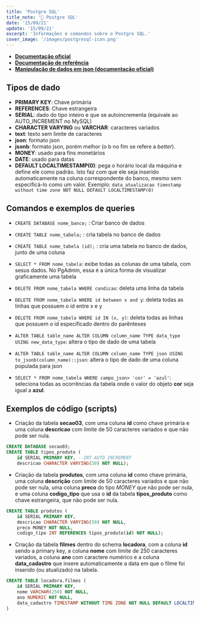 ```yaml
---
title: 'Postgre SQL'
title_note: '🐘 Postgre SQL'
date: '15/09/21'
update: '15/09/21'
excerpt: 'Informações e comandos sobre o Postgre SQL.'
cover_image: '/images/postgresql-icon.png'
---
```


- **[Documentação oficial](https://www.postgresql.org/docs/current/)**
- **[Documentação de referência](https://www.postgresqltutorial.com/)**
- **[Manipulação de dados em json (documentação oficial)](https://www.postgresql.org/docs/9.3/functions-json.html)**

## Tipos de dado

- **PRIMARY KEY**: Chave primária
- **REFERENCES**: Chave estrangeira
- **SERIAL**: dado do tipo inteiro e que se autoincrementa (equivale ao AUTO_INCREMENT no MySQL)
- **CHARACTER VARYING** ou **VARCHAR**: caracteres variados
- **text**: texto sem limite de caracteres
- **json**: formato json
- **jsonb**: formato json, porém melhor (o b no fim se refere a _better_).
- **MONEY**: usado para fins monetários
- **DATE**: usado para datas
- **DEFAULT LOCALTIMESTAMP(0)**: pega o horário local da máquina e define ele como padrão. Isto faz com que ele seja inserido automaticamente na coluna correspondente do banco, mesmo sem especificá-lo como um valor. Exemplo: `data_atualizacao timestamp without time zone NOT NULL DEFAULT LOCALTIMESTAMP(0)`

## Comandos e exemplos de queries

- `CREATE DATABASE nome_banco;` : Criar banco de dados
- `CREATE TABLE nome_tabela;` : cria tabela no banco de dados
- `CREATE TABLE nome_tabela (id);` : cria uma tabela no banco de dados, junto de uma coluna
- `SELECT * FROM nome_tabela`: exibe todas as colunas de uma tabela, com sesus dados. No PgAdmin, essa é a única forma de visualizar graficamente uma tabela
- `DELETE FROM nome_tabela WHERE condicao`: deleta uma linha da tabela
- `DELETE FROM nome_tabela WHERE id between x and y`: deleta todas as linhas que possuem o id entre x e y
- `DELETE FROM nome_tabela WHERE id IN (x, y)`: deleta todas as linhas que possuem o id especificado dentro do parênteses
- `ALTER TABLE table_name ALTER COLUMN column_name TYPE data_type USING new_data_type`: altera o tipo de dado de uma tabela
- `ALTER TABLE table_name ALTER COLUMN column_name TYPE json USING to_jsonb(column_name)::json`: altera o tipo de dado de uma coluna populada para json

- `SELECT * FROM nome_tabela WHERE campo_json> 'cor' = 'azul'`: seleciona todas as ocorrências da tabela onde o valor do objeto **cor** seja igual a **azul**.

## Exemplos de código (scripts)

- Criação da tabela **secao03**, com uma coluna **id** como chave primária e uma coluna **descricao** com limite de 50 caracteres variados e que não pode ser nula.

```sql
CREATE DATABASE secao03;
CREATE TABLE tipos_produto (
    id SERIAL PRIMARY KEY, --INT AUTO_INCREMENT
    descricao CHARACTER VARYING(50) NOT NULL);
```

- Criação da tabela **produtos**, com uma coluna **id** como chave primária, uma coluna **descrição** com limite de 50 caracteres variados e que não pode ser nula, uma coluna **preco** do tipo _MONEY_ que não pode ser nula, e uma coluna **codigo_tipo** que usa o **id** da tabela **tipos_produto** como chave estrangeira, que não pode ser nula.

```sql
CREATE TABLE produtos (
    id SERIAL PRIMARY KEY,
    descricao CHARACTER VARYING(50) NOT NULL,
    preco MONEY NOT NULL,
    codigo_tipo INT REFERENCES tipos_produto(id) NOT NULL);
```

- Criação da tabela **filmes** dentro do schema **locadora**, com a coluna **id** sendo a primary key, a coluna **nome** com limite de 250 caracteres variados, a coluna **ano** com caractere numérico e a coluna **data_cadastro** que insere automaticamente a data em que o filme foi inserido (ou atualizado) na tabela.

```sql
CREATE TABLE locadora.filmes (
    id SERIAL PRIMARY KEY,
    nome VARCHAR(250) NOT NULL,
    ano NUMERIC NOT NULL,
    data_cadastro TIMESTAMP WITHOUT TIME ZONE NOT NULL DEFAULT LOCALTIMESTAMP(0)
)
```
